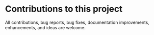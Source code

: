 # Contributions to this project
All contributions, bug reports, bug fixes, documentation improvements, enhancements, and ideas are welcome.
